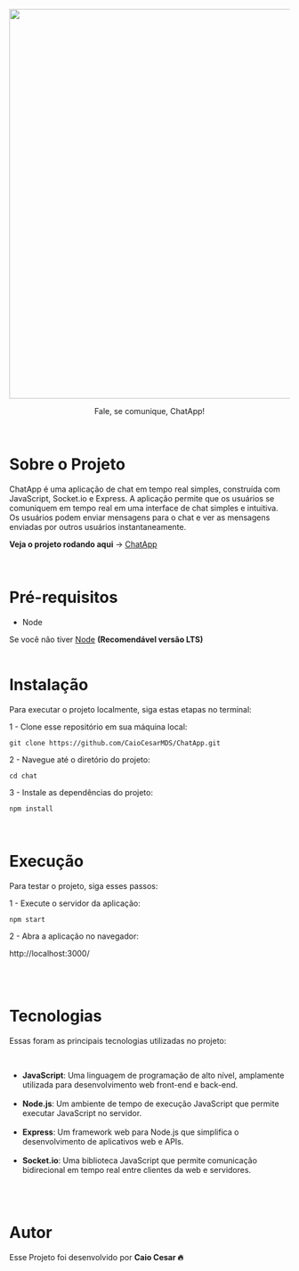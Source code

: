 
<p align="center">
  
  <img src="https://github.com/CaioCesarMDS/ChatApp/assets/144278631/e576de59-1d94-47df-bfd9-7eac72041a58" width="700">
</p>

<p align="center">Fale, se comunique, ChatApp!</p>

<br>

<h1>Sobre o Projeto</h1>
<p>ChatApp é uma aplicação de chat em tempo real simples, construída com JavaScript, Socket.io e Express.
  A aplicação permite que os usuários se comuniquem em tempo real em uma interface de chat simples e intuitiva. Os usuários podem enviar mensagens para o chat e ver as mensagens enviadas por outros usuários instantaneamente.
</p>

**Veja o projeto rodando aqui** -> [ChatApp](https://chat-app-yewe.onrender.com/)

<br>

<h1>Pré-requisitos</h1>
<ul>
    <li>Node</li>
</ul>
</p>

Se você não tiver [Node](https://nodejs.org/en) <strong>(Recomendável versão LTS)</strong> <br>
<br>

<h1>Instalação</h1>
<p>Para executar o projeto localmente, siga estas etapas no terminal:</p>

1 - Clone esse repositório em sua máquina local:

```
git clone https://github.com/CaioCesarMDS/ChatApp.git
```

2 - Navegue até o diretório do projeto:

```
cd chat
```

3 - Instale as dependências do projeto:

```
npm install
```

<br>

<h1>Execução</h1>
<p>Para testar o projeto, siga esses passos:</p>

1 - Execute o servidor da aplicação:

```
npm start
```

2 - Abra a aplicação no navegador:

http://localhost:3000/


<br>

<br>

<h1>Tecnologias</h1>
<p>Essas foram as principais tecnologias utilizadas no projeto:</p>

 <br>

<ul>
    <li><strong>JavaScript</strong>: Uma linguagem de programação de alto nível, amplamente utilizada para desenvolvimento web front-end e back-end.</li>
    <br>
    <li><strong>Node.js</strong>: Um ambiente de tempo de execução JavaScript que permite executar JavaScript no servidor. </li>
    <br>
    <li><strong>Express</strong>: Um framework web para Node.js que simplifica o desenvolvimento de aplicativos web e APIs.</li>
    <br>
    <li><strong>Socket.io</strong>: Uma biblioteca JavaScript que permite comunicação bidirecional em tempo real entre clientes da web e servidores.</li>
    <br>
</ul>

<br>

<h1>Autor</h1>
<p>Esse Projeto foi desenvolvido por <strong>Caio Cesar 🔥</strong></p>
<br>

